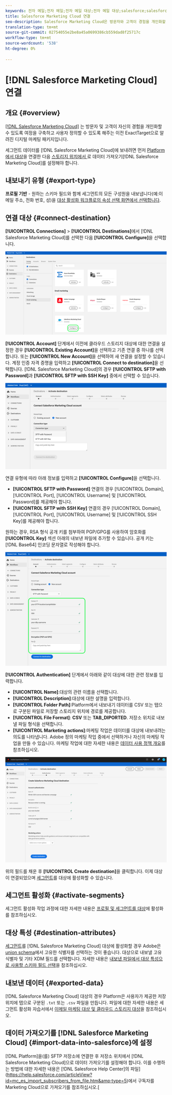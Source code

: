 ```yaml
---
keywords: 전자 메일;전자 메일;전자 메일 대상;전자 메일 대상;salesforce;salesforce 대상
title: Salesforce Marketing Cloud 연결
seo-description: Salesforce Marketing Cloud은 방문자와 고객이 경험을 개인화할 수 있도록 여정을 구축하고 사용자 정의할 수 있도록 하는 이전 ExactTarget으로 알려진 디지털 마케팅 패키지입니다.
translation-type: tm+mt
source-git-commit: 02754055e2be8a45a0699386cb559dad8f25717c
workflow-type: tm+mt
source-wordcount: '538'
ht-degree: 0%

---
```



# [!DNL Salesforce Marketing Cloud] 연결

## 개요 {#overview}

[[!DNL Salesforce Marketing Cloud]](https://www.salesforce.com/products/marketing-cloud/email-marketing/) 는 방문자 및 고객이 자신의 경험을 개인화할 수 있도록 여정을 구축하고 사용자 정의할 수 있도록 해주는 이전 ExactTarget으로 알려진 디지털 마케팅 패키지입니다.

세그먼트 데이터를 [!DNL Salesforce Marketing Cloud]에 보내려면 먼저 [Platform에서 대상](#connect-destination)을 연결한 다음 [스토리지 위치에서 ](#import-data-into-salesforce)로 데이터 가져오기[!DNL Salesforce Marketing Cloud]를 설정해야 합니다.

## 내보내기 유형 {#export-type}

**프로필 기반**  - 원하는 스키마 필드와 함께 세그먼트의 모든 구성원을 내보냅니다(예:이메일 주소, 전화 번호, 성)을  [대상 활성화 워크플로의 속성 선택 화면에서 선택합니다](../../ui/activate-destinations.md#select-attributes).

## 연결 대상 {#connect-destination}

**[!UICONTROL Connections]** > **[!UICONTROL Destinations]**&#x200B;에서 [!DNL Salesforce Marketing Cloud]를 선택한 다음 **[!UICONTROL Configure]**&#x200B;을 선택합니다.

![Salesforce에 연결](../../assets/catalog/email-marketing/salesforce/catalog.png)

**[!UICONTROL Account]** 단계에서 이전에 클라우드 스토리지 대상에 대한 연결을 설정한 경우 **[!UICONTROL Existing Account]**&#x200B;을 선택하고 기존 연결 중 하나를 선택합니다. 또는 **[!UICONTROL New Account]**&#x200B;을 선택하여 새 연결을 설정할 수 있습니다. 계정 인증 자격 증명을 입력하고 **[!UICONTROL Connect to destination]**&#x200B;을 선택합니다. [!DNL Salesforce Marketing Cloud]의 경우 **[!UICONTROL SFTP with Password]**&#x200B;과 **[!UICONTROL SFTP with SSH Key]** 중에서 선택할 수 있습니다.

![Connect Salesforce Marketing Cloud 계정](../../assets/catalog/email-marketing/salesforce/connection-type.png)

연결 유형에 따라 아래 정보를 입력하고 **[!UICONTROL Configure]**&#x200B;을 선택합니다.

- **[!UICONTROL SFTP with Password]** 연결의 경우 [!UICONTROL Domain], [!UICONTROL Port], [!UICONTROL Username] 및 [!UICONTROL Password]를 제공해야 합니다.
- **[!UICONTROL SFTP with SSH Key]** 연결의 경우 [!UICONTROL Domain], [!UICONTROL Port], [!UICONTROL Username] 및 [!UICONTROL SSH Key]를 제공해야 합니다.

원하는 경우, RSA 형식 공개 키를 첨부하여 PGP/GPG를 사용하여 암호화를 **[!UICONTROL Key]** 섹션 아래의 내보낸 파일에 추가할 수 있습니다. 공개 키는 [!DNL Base64] 인코딩 문자열로 작성해야 합니다.

![Salesforce 정보 입력](../../assets/catalog/email-marketing/salesforce/account-info.png)

**[!UICONTROL Authentication]** 단계에서 아래와 같이 대상에 대한 관련 정보를 입력합니다.
- **[!UICONTROL Name]**:대상의 관련 이름을 선택합니다.
- **[!UICONTROL Description]**:대상에 대한 설명을 입력합니다.
- **[!UICONTROL Folder Path]**:Platform에서 내보내기 데이터를 CSV 또는 탭으로 구분된 파일로 저장할 스토리지 위치에 경로를 제공합니다.
- **[!UICONTROL File Format]**: **CSV** 또는  **TAB_DIPORTED**. 저장소 위치로 내보낼 파일 형식을 선택합니다.
- **[!UICONTROL Marketing actions]**:마케팅 작업은 데이터를 대상에 내보내려는 의도를 나타냅니다. Adobe 정의 마케팅 작업 중에서 선택하거나 자신의 마케팅 작업을 만들 수 있습니다. 마케팅 작업에 대한 자세한 내용은 [데이터 사용 정책 개요](../../../data-governance/policies/overview.md)를 참조하십시오.

<!--

Commenting out Amazon S3 bucket part for now until support is clarified

- **[!UICONTROL Bucket name]**: Your Amazon S3 bucket, where Platform will deposit the data export. Your input must be between 3 and 63 characters long. Must begin and end with a letter or number. Must contain only lowercase letters, numbers, or hyphens ( - ). Must not be formatted as an IP address (for example, 192.100.1.1).

-->

![Salesforce 기본 정보](../../assets/catalog/email-marketing/salesforce/basic-information.png)

위의 필드를 채운 후 **[!UICONTROL Create destination]**&#x200B;을 클릭합니다. 이제 대상이 연결되었으며 [세그먼트](../../ui/activate-destinations.md)를 대상에 활성화할 수 있습니다.

## 세그먼트 활성화 {#activate-segments}

세그먼트 활성화 작업 과정에 대한 자세한 내용은 [프로필 및 세그먼트를 대상](../../ui/activate-destinations.md)에 활성화를 참조하십시오.

## 대상 특성 {#destination-attributes}

[세그먼트](../../ui/activate-destinations.md)를 [!DNL Salesforce Marketing Cloud] 대상에 활성화할 경우 Adobe은 [union schema](../../../profile/home.md#profile-fragments-and-union-schemas)에서 고유한 식별자를 선택하는 것이 좋습니다. 대상으로 내보낼 고유 식별자 및 기타 XDM 필드를 선택합니다. 자세한 내용은 [내보낸 파일에서 대상 특성으로 사용할 스키마 필드 선택](./overview.md#destination-attributes)을 참조하십시오.

## 내보낸 데이터 {#exported-data}

[!DNL Salesforce Marketing Cloud] 대상의 경우 Platform은 사용자가 제공한 저장 위치에 탭으로 구분된 `.txt` 또는 `.csv` 파일을 만듭니다. 파일에 대한 자세한 내용은 세그먼트 활성화 자습서에서 [이메일 마케팅 대상 및 클라우드 스토리지 대상](../../ui/activate-destinations.md#esp-and-cloud-storage)을 참조하십시오.

## 데이터 가져오기를 [!DNL Salesforce Marketing Cloud] {#import-data-into-salesforce}에 설정

[!DNL Platform]을(를) SFTP 저장소에 연결한 후 저장소 위치에서 [!DNL Salesforce Marketing Cloud]으로 데이터 가져오기를 설정해야 합니다. 이를 수행하는 방법에 대한 자세한 내용은 [!DNL Salesforce Help Center]의 파일](https://help.salesforce.com/articleView?id=mc_es_import_subscribers_from_file.htm&amp;type=5)에서 구독자를 Marketing Cloud으로 가져오기를 참조하십시오.[